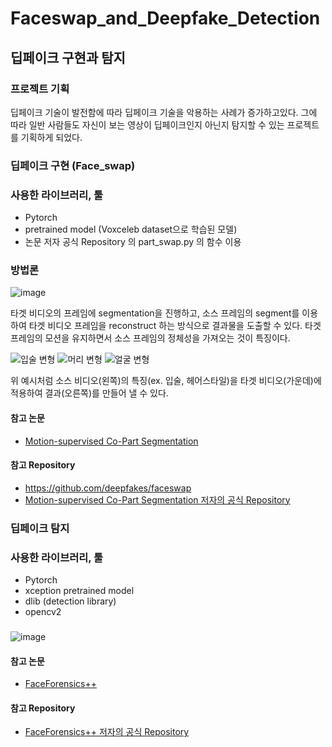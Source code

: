 # Faceswap_and_Deepfake_Detection

## 딥페이크 구현과 탐지

### 프로젝트 기획
딥페이크 기술이 발전함에 따라 딥페이크 기술을 악용하는 사례가 증가하고있다.
그에 따라 일반 사람들도 자신이 보는 영상이 딥페이크인지 아닌지 탐지할 수 있는 프로젝트를 기획하게 되었다.

### 딥페이크 구현 (Face_swap)

### 사용한 라이브러리, 툴
- Pytorch
- pretrained model (Voxceleb dataset으로 학습된 모델)
- 논문 저자 공식 Repository 의 part_swap.py 의 함수 이용

### 방법론

![image](https://user-images.githubusercontent.com/75903850/134393978-46113f0f-809d-4430-b4d1-236fddf945b8.png)

타겟 비디오의 프레임에 segmentation을 진행하고, 소스 프레임의 segment를 이용하여 타겟 비디오 프레임을 reconstruct 하는 방식으로 결과물을 도출할 수 있다. 타겟 프레임의 모션을 유지하면서 소스 프레임의 정체성을 가져오는 것이 특징이다.


![입술 변형](https://user-images.githubusercontent.com/75903850/134393672-02cc0293-e63b-41a3-80fb-57b46461dcd9.png)
![머리 변형](https://user-images.githubusercontent.com/75903850/134393930-c055f5ce-1084-4399-b93c-cd3b1c9c9f41.png)
![얼굴 변형](https://user-images.githubusercontent.com/75903850/134395532-10b2951e-b009-46ba-bf93-ca31bc5abd4b.png)

위 예시처럼 소스 비디오(왼쪽)의 특징(ex. 입술, 헤어스타일)을 타겟 비디오(가운데)에 적용하여 결과(오른쪽)를 만들어 낼 수 있다.
 
#### 참고 논문 
- [Motion-supervised Co-Part Segmentation](https://arxiv.org/abs/2004.03234)

#### 참고 Repository
- https://github.com/deepfakes/faceswap
- [Motion-supervised Co-Part Segmentation 저자의 공식 Repository](https://github.com/AliaksandrSiarohin/motion-cosegmentation)

### 딥페이크 탐지

### 사용한 라이브러리, 툴
- Pytorch
- xception pretrained model
- dlib (detection library)
- opencv2

### 
![image](https://user-images.githubusercontent.com/75903850/134397425-10566442-5671-4311-9b06-82348f5308de.png)


#### 참고 논문
- [FaceForensics++](https://arxiv.org/abs/1901.08971)

#### 참고 Repository
- [FaceForensics++ 저자의 공식 Repository](https://github.com/ondyari/FaceForensics)

